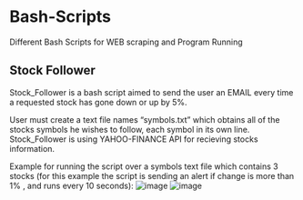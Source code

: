 # Bash-Scripts
Different Bash Scripts for WEB scraping and Program Running


## Stock Follower
Stock_Follower is a bash script aimed to send the user an EMAIL every time a requested stock has gone down or up by 5%.

User must create a text file names “symbols.txt” which obtains all of the stocks symbols he wishes to follow, each symbol in its own line.
Stock_Follower is using YAHOO-FINANCE API for recieving stocks information.

Example for running the script over a symbols text file which contains 3 stocks (for this example the script is sending an alert if change is more than 1% , and runs every 10 seconds): 
![image](https://user-images.githubusercontent.com/93818437/205460439-5c123f1a-c192-48ed-b432-e3ebf39beb5a.png)
![image](https://user-images.githubusercontent.com/93818437/205460442-179777d9-4b43-44d2-9575-37b43051686c.png)

